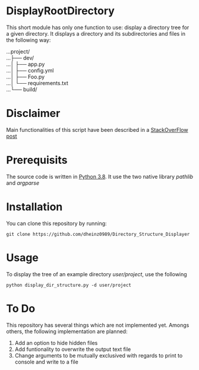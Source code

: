 # DisplayRootDirectory
This short module has only one function to use: display a directory tree for a given directory. It displays a directory and its subdirectories and files in the following way:

...project/ <br />
...├── dev/ <br />
...│   ├── app.py <br />
...│   ├── config.yml <br />
...│   ├── Foo.py <br />
...│   └── requirements.txt <br />
...└── build/<br />

# Disclaimer
Main functionalities of this script have been described in a [StackOverFlow post](https://stackoverflow.com/questions/9727673/list-directory-tree-structure-in-python)

# Prerequisits
The source code is written in [Python 3.8](https://www.python.org/). It use the two native library *pathlib* and *argparse*

# Installation
You can clone this repository by running:
	
	git clone https://github.com/dheinz0989/Directory_Structure_Displayer

# Usage
To display the tree of an example directory *user/project*, use the following

```
python display_dir_structure.py -d user/project
```

# To Do
This repository has several things which are not implemented yet. Amongs others, the following implementation are planned:
1. Add an option to hide hidden files
2. Add funtionality to overwrite the output text file
3. Change arguments to be mutually exclusived with regards to print to console and write to a file